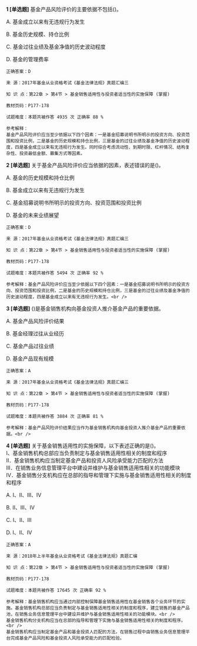 **1 [单选题]** 
基金产品风险评价的主要依据不包括()。

A. 基金成立以来有无违规行为发生

B. 基金历史规模、持仓比例

C. 基金过往业绩及基金净值的历史波动程度

D. 基金的管理费率

```
正确答案：D

来 源：2017年基金从业资格考试《基金法律法规》真题汇编三

知 识 点：第22章 > 第4节 > 基金销售适用性与投资者适当性的实施保障 (掌握)

教材页码：P177-178

试题难度：本题共被作答 4935 次 正确率 88 %

参考解释：
基金产品风险评价应当至少依据以下四个因素：一是基金招募说明书所明示的投资方向、投资范围和投资比例，二是基金的历史规模和持仓比例，三是基金的过往业绩及基金净值的历史波动程度，四是基金成立以来有无违规行为发生。同时综合考虑流动性、到期时限、杠杆情况、结构复杂性、投资最低金额、募集方式等因素。
```


**2 [单选题]** 关于基金产品风险评价应当依据的因素，表述错误的是()。

A. 基金的历史规模和持仓比例

B. 基金成立以来有无违规行为发生

C. 基金招募说明书所明示的投资方向、投资范围和投资比例

D. 基金的未来业绩展望

```
正确答案：D

来 源：2017年基金从业资格考试《基金法律法规》真题汇编三

知 识 点：第22章 > 第4节 > 基金销售适用性与投资者适当性的实施保障 (掌握)

教材页码：P177-178

试题难度：本题共被作答 5494 次 正确率 92 %

参考解释：基金产品风险评价应当至少依据以下四个因素：一是基金招募说明书所明示的投资方向、投资范围和投资比例，二是基金的历史规模和持仓比例，三是基金的过往业绩及基金净值的历史波动程度，四是基金成立以来有无违规行为发生。<br />

```


**3 [单选题]** ()是基金销售机构向基金投资人推介基金产品的重要依据。

A. 基金产品风险评价结果

B. 基金经理过往从业经历

C. 基金产品过往业绩

D. 基金产品现有规模

```
正确答案：A

来 源：2017年基金从业资格考试《基金法律法规》真题汇编三

知 识 点：第22章 > 第4节 > 基金销售适用性与投资者适当性的实施保障 (掌握)

教材页码：P177-178

试题难度：本题共被作答 3884 次 正确率 81 %

参考解释：基金产品风险评价结果应当作为基金销售机构向基金投资人推介基金产品的重要依据。<br />
```


**4 [单选题]** 关于基金销售适用性的实施保障，以下表述正确的是()。<br />
I、基金销售机构总部应当负责制定与基金销售适用性相关的制度和程序<br />
Ⅱ．基金销售机构应当制定基金产品和投资人风险承受能力匹配的方法<br />
III．在销售业务信息管理平台中建设并维护与基金销售适用性相关的功能模块<br />
Ⅳ．基金销售分支机构应在总部的指导和管理下实施与基金销售适用性相关的制度和程序

A. I、II、III、Ⅳ

B. II、III、Ⅳ

C. I、II、III

D. I、II、Ⅳ

```
正确答案：A

来 源：2018年上半年基金从业资格考试《基金法律法规》真题汇编

知 识 点：第22章 > 第4节 > 基金销售适用性与投资者适当性的实施保障 (掌握)

教材页码：P177-178

试题难度：本题共被作答 17645 次 正确率 92 %

参考解释：基金销售机构应当通过内部控制保障基金销售适用性在基金销售各个业务环节的实施。基金销售机构总部应当负责制定与基金销售适用性相关的制度和程序，建立销售的基金产品池，在销售业务信息管理平台中建设并维护与基金销售适用性相关的功能模块。<br />
基金销售机构分支机构应当在总部的指导和管理下实施与基金销售适用性相关的制度和程序。<br />
基金销售机构应当制定基金产品和基金投资人匹配的方法，在销售过程中由销售业务信息管理平台完成基金产品风险和基金投资人风险承受能力的匹配检验。
```


